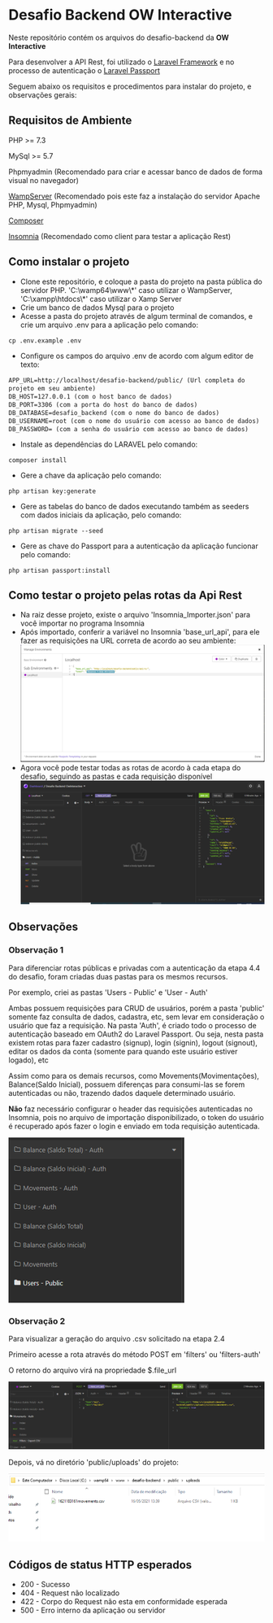 # Desafio Backend OW Interactive

Neste repositório contém os arquivos do desafio-backend da <b>OW Interactive</b>

Para desenvolver a API Rest, foi utilizado o [Laravel Framework](https://laravel.com/) e no processo de autenticação o [Laravel Passport](https://laravel.com/docs/8.x/passport#introduction)

Seguem abaixo os requisitos e procedimentos para instalar do projeto, e observações gerais:


## Requisitos de Ambiente

PHP >= 7.3

MySql >= 5.7

Phpmyadmin (Recomendado para criar e acessar banco de dados de forma visual no navegador)
    
[WampServer](https://www.wampserver.com/en/) (Recomendado pois este faz a instalação do servidor Apache PHP, Mysql, Phpmyadmin)

[Composer](https://getcomposer.org/)
    
[Insomnia](https://insomnia.rest/download) (Recomendado como client para testar a aplicação Rest)

## Como instalar o projeto 

<ul>
    <li>Clone este repositório, e coloque a pasta do projeto na pasta pública do servidor PHP. 'C:\wamp64\www\*' caso utilizar o WampServer, 'C:\xampp\htdocs\*' caso utilizar o Xamp Server</li>
    <li>Crie um banco de dados Mysql para o projeto</li>
    <li>Acesse a pasta do projeto através de algum terminal de comandos, e crie um arquivo .env para a aplicação pelo comando: </li>
</ul>

    cp .env.example .env     
<ul>
    <li>Configure os campos do arquivo .env de acordo com algum editor de texto: </li>
</ul>

    APP_URL=http://localhost/desafio-backend/public/ (Url completa do projeto em seu ambiente)
    DB_HOST=127.0.0.1 (com o host banco de dados)
    DB_PORT=3306 (com a porta do host do banco de dados)
    DB_DATABASE=desafio_backend (com o nome do banco de dados)
    DB_USERNAME=root (com o nome do usuário com acesso ao banco de dados) 
    DB_PASSWORD= (com a senha do usuário com acesso ao banco de dados) 
 <ul>
    <li>Instale as  dependências do LARAVEL pelo comando: </li>
 </ul> 
 
    composer install    
    
<ul>
    <li>Gere a chave da aplicação pelo comando: </li>
</ul>
    
    php artisan key:generate

<ul>  
    <li>Gere as tabelas do banco de dados executando também as seeders com dados iniciais da aplicação, pelo comando: </li>
</ul>    
    
    php artisan migrate --seed
      
<ul>   
    <li>Gere as chave do Passport para a autenticação da aplicação funcionar pelo comando: </li>
</ul>  

    php artisan passport:install

## Como testar o projeto pelas rotas da Api Rest 

<ul>
    <li>Na raiz desse projeto, existe o arquivo 'Insomnia_Importer.json' para você importar no programa Insomnia</li>
    <li>Após importado, conferir a variável no Insomnia 'base_url_api', para ele fazer as requisições na URL correta de acordo ao seu ambiente:</li>
    <img src="/public/assets/1.PNG">
    <li>Agora você pode testar todas as rotas de acordo à cada etapa do desafio, seguindo as pastas e cada requisição disponível</li>
    <img src="/public/assets/2.PNG">
</ul>

## Observações

### Observação 1

Para diferenciar rotas públicas e privadas com a autenticação da etapa 4.4 do desafio, foram criadas duas pastas para os mesmos recursos.    

Por exemplo, criei as pastas 'Users - Public' e 'User - Auth'

Ambas possuem requisições para CRUD de usuários, porém a pasta 'public' somente faz consulta de dados, cadastra, etc, sem levar em consideração o usuário que faz a requisição. Na pasta 'Auth', é criado todo o processo de autenticação baseado em OAuth2 do Laravel Passport. Ou seja, nesta pasta existem rotas para fazer cadastro (signup), login (signin), logout (signout), editar os dados da conta (somente para quando este usuário estiver logado), etc

Assim como para os demais recursos, como Movements(Movimentações), Balance(Saldo Inicial), possuem diferenças para consumi-las se forem autenticadas ou não, trazendo dados daquele determinado usuário.

<b>Não</b> faz necessário configurar o header das requisições autenticadas no Insomnia, pois no arquivo de importação disponibilizado, o token do usuário é recuperado após fazer o login e enviado em toda requisição autenticada.

<img src="/public/assets/3.PNG">

### Observação 2

Para visualizar a geração do arquivo .csv solicitado na etapa 2.4

Primeiro acesse a rota através do método POST em 'filters' ou 'filters-auth'

O retorno do arquivo virá na propriedade $.file_url

<img src="/public/assets/4.PNG">

Depois, vá no diretório 'public/uploads' do projeto:

<img src="/public/assets/5.PNG">

## Códigos de status HTTP esperados 
<ul>
    <li>200 - Sucesso</li>
    <li>404 - Request não localizado</li>
    <li>422 - Corpo do Request não esta em conformidade esperada</li>
    <li>500 - Erro interno da aplicação ou servidor</li>
</ul>

